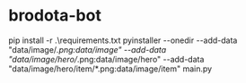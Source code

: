 # brodota-bot

pip install -r .\requirements.txt
pyinstaller --onedir --add-data "data/image/*.png:data/image" --add-data "data/image/hero/*.png:data/image/hero" --add-data "data/image/hero/item/*.png:data/image/item" main.py 